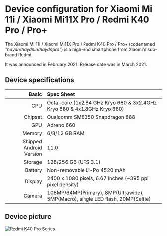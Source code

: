 Device configuration for Xiaomi Mi 11i / Xiaomi Mi11X Pro / Redmi K40 Pro / Pro+
=========================================

The Xiaomi Mi 11i / Xiaomi Mi11X Pro / Redmi K40 Pro / Pro+ (codenamed _"haydn/haydnin/haydnpro"_) is a high-end smartphone from Xiaomi's sub-brand Redmi.

It was announced in February 2021. Release date was in March 2021.

## Device specifications

Basic   | Spec Sheet
-------:|:-------------------------
CPU     | Octa-core (1x2.84 GHz Kryo 680 & 3x2.4GHz Kryo 680 & 4x1.8GHz Kryo 680)
Chipset | Qualcomm SM8350 Snapdragon 888
GPU     | Adreno 660
Memory  | 6/8/12 GB RAM
Shipped Android Version | 11.0
Storage | 128/256 GB (UFS 3.1)
Battery | Non-removable Li-Po 4520 mAh
Display | 2400 x 1080 pixels, 6.67 inches (~395 ppi pixel density)
Camera  | 108MP/64MP(Primary), 8MP(Ultrawide), 5MP(Macro), single LED flash, 20MP(Selfie)

## Device picture


![Redmi K40 Pro Series](https://cdn.cnbj0.fds.api.mi-img.com/b2c-shopapi-pms/pms_1614153658.41363669.jpg "Redmi K40 Pro Series")

